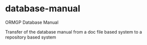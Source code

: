 # database-manual
ORMGP Database Manual

Transfer of the database manual from a doc file based system to a repository based system

